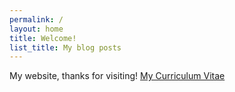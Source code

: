 ```yaml
---
permalink: /
layout: home
title: Welcome!
list_title: My blog posts
---
```


My website, thanks for visiting!
[My Curriculum Vitae](https://bastiaa.nl/markdown-cv/)
